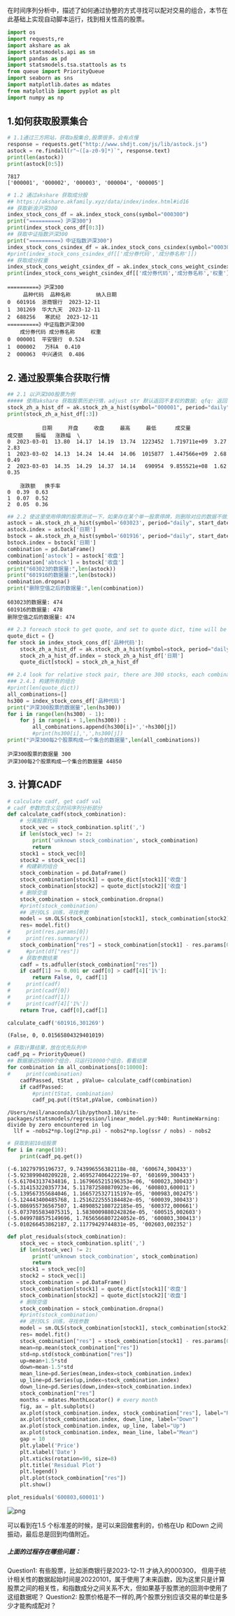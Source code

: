 在时间序列分析中，描述了如何通过协整的方式寻找可以配对交易的组合，本节在此基础上实现自动脚本运行，找到相关性高的股票。


```python
import os
import requests,re
import akshare as ak
import statsmodels.api as sm
import pandas as pd
import statsmodels.tsa.stattools as ts
from queue import PriorityQueue
import seaborn as sns
import matplotlib.dates as mdates
from matplotlib import pyplot as plt
import numpy as np
```

## 1.如何获取股票集合


```python
# 1.1通过三方网站，获取a股集合,股票很多，会有点慢
response = requests.get("http://www.shdjt.com/js/lib/astock.js")
astock = re.findall(r"~([a-z0-9]*)`", response.text)
print(len(astock))
print(astock[0:5])
```

    7817
    ['000001', '000002', '000003', '000004', '000005']



```python
# 1.2 通过akshare 获取成分股
## https://akshare.akfamily.xyz/data/index/index.html#id16
## 获取新浪沪深300 
index_stock_cons_df = ak.index_stock_cons(symbol="000300")
print("==========》沪深300")
print(index_stock_cons_df[0:3])
## 获取中证指数沪深300
print("==========》中证指数沪深300")
index_stock_cons_csindex_df = ak.index_stock_cons_csindex(symbol="000300")
#print(index_stock_cons_csindex_df[['成分券代码','成分券名称']])
## 获取成分权重
index_stock_cons_weight_csindex_df = ak.index_stock_cons_weight_csindex(symbol="000300")
print(index_stock_cons_weight_csindex_df[['成分券代码','成分券名称','权重']][0:3])
```

    ==========》沪深300
         品种代码  品种名称        纳入日期
    0  601916  浙商银行  2023-12-11
    1  301269  华大九天  2023-12-11
    2  688256   寒武纪  2023-12-11
    ==========》中证指数沪深300
        成分券代码 成分券名称     权重
    0  000001  平安银行  0.524
    1  000002   万科A  0.410
    2  000063  中兴通讯  0.486


## 2. 通过股票集合获取行情


```python
## 2.1 以沪深300股票为例
##### 使用akshare 获取股票历史行情，adjust	str	默认返回不复权的数据; qfq: 返回前复权后的数据; hfq: 返回后复权后的数据
stock_zh_a_hist_df = ak.stock_zh_a_hist(symbol="000001", period="daily", start_date="20230301", end_date='20230907', adjust="")
print(stock_zh_a_hist_df[:3])
```

               日期     开盘     收盘     最高     最低      成交量           成交额    振幅   涨跌幅  \
    0  2023-03-01  13.80  14.17  14.19  13.74  1223452  1.719711e+09  3.27  2.83   
    1  2023-03-02  14.13  14.24  14.44  14.06  1015877  1.447566e+09  2.68  0.49   
    2  2023-03-03  14.35  14.29  14.37  14.14   690954  9.855521e+08  1.62  0.35   
    
        涨跌额   换手率  
    0  0.39  0.63  
    1  0.07  0.52  
    2  0.05  0.36  



```python
## 2.2 使这里使用停牌的股票测试一下，如果存在某个单一股票停牌，则删除对应的数据不做比较， 603023 20230711有停牌
astock = ak.stock_zh_a_hist(symbol='603023', period="daily", start_date="20220101", end_date='20231231', adjust="hfq")
astock.index = astock['日期']
bstock = ak.stock_zh_a_hist(symbol='601916', period="daily", start_date="20220101", end_date='20231231', adjust="hfq")
bstock.index = bstock['日期']
combination = pd.DataFrame()
combination['astock'] = astock['收盘']
combination['abtock'] = bstock['收盘']
print("603023的数据量:",len(astock))
print("601916的数据量:",len(bstock))
combination.dropna()
print("删除空值之后的数据量:",len(combination))
```

    603023的数据量: 474
    601916的数据量: 478
    删除空值之后的数据量: 474



```python
## 2.3 foreach stock to get quote, and set to quote dict, time will be a little long
quote_dict = {}
for stock in index_stock_cons_df['品种代码']:
    stock_zh_a_hist_df = ak.stock_zh_a_hist(symbol=stock, period="daily", start_date="20220101", end_date='20231231', adjust="hfq")
    stock_zh_a_hist_df.index = stock_zh_a_hist_df['日期']
    quote_dict[stock] = stock_zh_a_hist_df
```


```python
## 2.4 look for relative stock pair, there are 300 stocks, each combination include 2 stock , 300*(300-1)/2 = 44850
### 2.4.1 构建所有的组合
#print(len(quote_dict))
all_combinations=[]
hs300 = index_stock_cons_df['品种代码']
print("沪深300股票的数据量",len(hs300))
for i in range(len(hs300) - 1):
    for j in range(i + 1,len(hs300)) :
        all_combinations.append(hs300[i]+','+hs300[j])
        #print(hs300[i],',',hs300[j])
print("沪深300每2个股票构成一个集合的数据量",len(all_combinations))
```

    沪深300股票的数据量 300
    沪深300每2个股票构成一个集合的数据量 44850


## 3. 计算CADF


```python
# calculate cadf, get cadf val
# cadf 参数的含义见时间序列分析部分
def calculate_cadf(stock_combination):
    # 分离股票代码
    stock_vec = stock_combination.split(',')
    if len(stock_vec) != 2:
        print('unknown stock_combination', stock_combination)
        return
    stock1 = stock_vec[0]
    stock2 = stock_vec[1]
    # 构建新的组合
    stock_combination = pd.DataFrame()
    stock_combination[stock1] = quote_dict[stock1]['收盘']
    stock_combination[stock2] = quote_dict[stock2]['收盘']
    # 删除空值
    stock_combination = stock_combination.dropna()
    #print(stock_combination)
    ## 进行OLS 训练，寻找参数
    model = sm.OLS(stock_combination[stock1], stock_combination[stock2])
    res= model.fit()
#     print(res.params[0])
#     print(res.summary())
    stock_combination["res"] = stock_combination[stock1] - res.params[0] *stock_combination[stock2]
#     #print(df["res"])
    # 获取参数结果
    cadf = ts.adfuller(stock_combination["res"])
    if cadf[1] >= 0.001 or cadf[0] > cadf[4]['1%']:
        return False, 0, cadf[1]
#     print(cadf)
#     print(cadf[0])
#     print(cadf[1])
#     print(cadf[4]['1%'])
    return True, cadf[0],cadf[1]

calculate_cadf('601916,301269')
```




    (False, 0, 0.01565804329401019)




```python
# 获取计算结果，放在优先队列中
cadf_pq = PriorityQueue()
## 数据接近50000个组合，只运行10000个组合，看看结果
for combination in all_combinations[0:10000]:
#     print(combination)
    cadfPassed, tStat , pValue= calculate_cadf(combination)
    if cadfPassed:
        #print(tStat, combination)
        cadf_pq.put((tStat,pValue, combination))
```

    /Users/neil/anaconda3/lib/python3.10/site-packages/statsmodels/regression/linear_model.py:940: RuntimeWarning: divide by zero encountered in log
      llf = -nobs2*np.log(2*np.pi) - nobs2*np.log(ssr / nobs) - nobs2



```python
# 获取到前10组股票
for i in range(10):
    print(cadf_pq.get())
```

    (-6.10279795196737, 9.743996556382118e-08, '600674,300433')
    (-5.923899040209228, 2.469527406422219e-07, '601699,300433')
    (-5.617043137434816, 1.1679665215196353e-06, '600023,300433')
    (-5.314153220357734, 5.117872580870923e-06, '600803,600011')
    (-5.139567355684046, 1.1665725327115197e-05, '000983,002475')
    (-5.124443400485768, 1.2516222555184482e-05, '600039,300433')
    (-5.086955736567507, 1.4890852108722185e-05, '600372,000661')
    (-5.0737055834075315, 1.5830009880242826e-05, '600515,002603')
    (-5.0499788575149696, 1.7656566807224052e-05, '600803,300413')
    (-5.010266453862187, 2.11779429744831e-05, '002603,002352')



```python
def plot_residuals(stock_combination):
    stock_vec = stock_combination.split(',')
    if len(stock_vec) != 2:
        print('unknown stock_combination', stock_combination)
        return
    stock1 = stock_vec[0]
    stock2 = stock_vec[1]
    stock_combination = pd.DataFrame()
    stock_combination[stock1] = quote_dict[stock1]['收盘']
    stock_combination[stock2] = quote_dict[stock2]['收盘']
    # 删除空值
    stock_combination = stock_combination.dropna()
    #print(stock_combination)
    ## 进行OLS 训练，寻找参数
    model = sm.OLS(stock_combination[stock1], stock_combination[stock2])
    res= model.fit()
    stock_combination["res"] = stock_combination[stock1] - res.params[0] *stock_combination[stock2]
    mean=np.mean(stock_combination["res"])
    std=np.std(stock_combination["res"])
    up=mean+1.5*std
    down=mean-1.5*std
    mean_line=pd.Series(mean,index=stock_combination.index)
    up_line=pd.Series(up,index=stock_combination.index)
    down_line=pd.Series(down,index=stock_combination.index)
    stock_combination["res"]
    months = mdates.MonthLocator() # every month 
    fig, ax = plt.subplots()
    ax.plot(stock_combination.index, stock_combination["res"], label="Residuals")
    ax.plot(stock_combination.index, down_line, label="Down")
    ax.plot(stock_combination.index, up_line, label="Up")
    ax.plot(stock_combination.index, mean_line, label="Mean")
    gap = 10
    plt.ylabel('Price')
    plt.xlabel('Date')
    plt.xticks(rotation=90, size=8)
    plt.title('Residual Plot')
    plt.legend()
    plt.plot(stock_combination["res"])
    plt.show()

plot_residuals('600803,600011')
```


    
![png](%E5%9F%BA%E7%A1%80%E5%AE%9E%E6%88%981-%E8%87%AA%E5%8A%A8%E8%BF%90%E8%A1%8C%E6%89%BE%E7%9B%B8%E5%85%B3%E6%80%A7%E9%AB%98%E7%9A%84%E8%82%A1%E7%A5%A8_files/%E5%9F%BA%E7%A1%80%E5%AE%9E%E6%88%981-%E8%87%AA%E5%8A%A8%E8%BF%90%E8%A1%8C%E6%89%BE%E7%9B%B8%E5%85%B3%E6%80%A7%E9%AB%98%E7%9A%84%E8%82%A1%E7%A5%A8_14_0.png)
    


可以看到在1.5 个标准差的时候，是可以来回做套利的，价格在Up 和Down 之间振动，最后总是回到均值附近。

##### 上面的过程存在哪些问题： 
Question1: 有些股票，比如浙商银行是2023-12-11 才纳入的000300， 但用于统计相关性的数据起始时间是20220101，属于使用了未来函数，因为这里只是计算股票之间的相关性，和指数成分之间关系不大，但如果基于股票池的回测中使用了这组数据呢？
Question2: 股票价格是不一样的,两个股票分别应该交易的单位是多少才能构成配对？


```python

```

